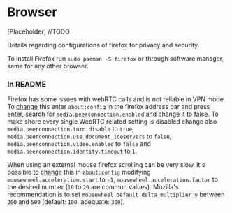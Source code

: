 # Browser

[Placeholder] //TODO

Details regarding configurations of firefox for privacy and security.

To install Firefox run `sudo pacman -S firefox` or through software manager, same for any other browser.

### In README
Firefox has some issues with webRTC calls and is not reliable in VPN mode. To [change](https://www.privacytools.io/browsers/#webrtc) this enter `about:config` in the firefox address bar and press enter, search for `media.peerconnection.enabled` and change it to false. 
To make shore every single WebRTC related setting is disabled change also `media.peerconnection.turn.disable` to `true`, `media.peerconnection.use_document_iceservers` to `false`, `media.peerconnection.video.enabled` to `false` and `media.peerconnection.identity.timeout` to `1`.

When using an external mouse firefox scrolling can be very slow, it's possible to [change](https://wiki.archlinux.org/index.php/Firefox/Tweaks#Mouse_wheel_scroll_speed) this in `about:config` modifying `mousewheel.acceleration.start` to `-1`, `mousewheel.acceleration.factor` to the desired number (`10` to `20` are common values).
Mozilla's recommendation is to set `mousewheel.default.delta_multiplier_y` between `200` and `500` (default: `100`, adequate: `300`).
